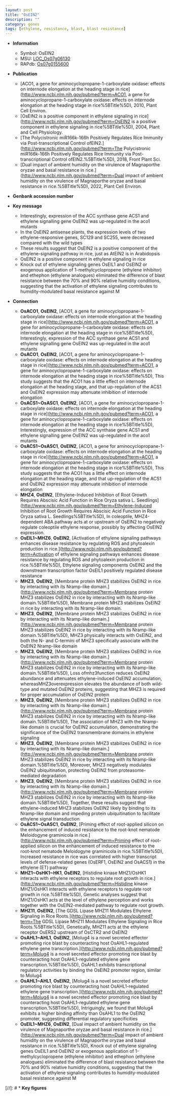 ```yaml
---
layout: post
title: "OsEIN2"
description: ""
category: genes
tags: [ethylene, resistance, blast, blast resistance]
---
```


* **Information**  
    + Symbol: OsEIN2  
    + MSU: [LOC_Os07g06130](http://rice.uga.edu/cgi-bin/ORF_infopage.cgi?orf=LOC_Os07g06130)  
    + RAPdb: [Os07g0155600](https://rapdb.dna.affrc.go.jp/locus/?name=Os07g0155600)  

* **Publication**  
    + [ACO1, a gene for aminocyclopropane-1-carboxylate oxidase: effects on internode elongation at the heading stage in rice](http://www.ncbi.nlm.nih.gov/pubmed?term=ACO1, a gene for aminocyclopropane-1-carboxylate oxidase: effects on internode elongation at the heading stage in rice%5BTitle%5D), 2010, Plant Cell Environ.
    + [OsEIN2 is a positive component in ethylene signaling in rice](http://www.ncbi.nlm.nih.gov/pubmed?term=OsEIN2 is a positive component in ethylene signaling in rice%5BTitle%5D), 2004, Plant and Cell Physiology.
    + [The Polycistronic miR166k-166h Positively Regulates Rice Immunity via Post-transcriptional Control ofEIN2.](http://www.ncbi.nlm.nih.gov/pubmed?term=The Polycistronic miR166k-166h Positively Regulates Rice Immunity via Post-transcriptional Control ofEIN2.%5BTitle%5D), 2018, Front Plant Sci.
    + [Dual impact of ambient humidity on the virulence of Magnaporthe oryzae and basal resistance in rice.](http://www.ncbi.nlm.nih.gov/pubmed?term=Dual impact of ambient humidity on the virulence of Magnaporthe oryzae and basal resistance in rice.%5BTitle%5D), 2022, Plant Cell Environ.

* **Genbank accession number**  

* **Key message**  
    + Interestingly, expression of the ACC synthase gene ACS1 and ethylene signalling gene OsEIN2 was up-regulated in the aco1 mutants
    + In the OsEIN2 antisense plants, the expression levels of two ethylene-responsive genes, SC129 and SC255, were decreased compared with the wild types
    + These results suggest that OsEIN2 is a positive component of the ethylene-signaling pathway in rice, just as AtEIN2 is in Arabidopsis
    + OsEIN2 is a positive component in ethylene signaling in rice
    + Knock out of ethylene signaling genes OsEIL1 and OsEIN2 or exogenous application of 1-methylcyclopropene (ethylene inhibitor) and ethephon (ethylene analogues) eliminated the difference of blast resistance between the 70% and 90% relative humidity conditions, suggesting that the activation of ethylene signaling contributes to humidity-modulated basal resistance against M

* **Connection**  
    + __OsACO1__, __OsEIN2__, [ACO1, a gene for aminocyclopropane-1-carboxylate oxidase: effects on internode elongation at the heading stage in rice](http://www.ncbi.nlm.nih.gov/pubmed?term=ACO1, a gene for aminocyclopropane-1-carboxylate oxidase: effects on internode elongation at the heading stage in rice%5BTitle%5D), Interestingly, expression of the ACC synthase gene ACS1 and ethylene signalling gene OsEIN2 was up-regulated in the aco1 mutants
    + __OsACO1__, __OsEIN2__, [ACO1, a gene for aminocyclopropane-1-carboxylate oxidase: effects on internode elongation at the heading stage in rice](http://www.ncbi.nlm.nih.gov/pubmed?term=ACO1, a gene for aminocyclopropane-1-carboxylate oxidase: effects on internode elongation at the heading stage in rice%5BTitle%5D), This study suggests that the ACO1 has a little effect on internode elongation at the heading stage, and that up-regulation of the ACS1 and OsEIN2 expression may attenuate inhibition of internode elongation
    + __OsACS1~OsASC1__, __OsEIN2__, [ACO1, a gene for aminocyclopropane-1-carboxylate oxidase: effects on internode elongation at the heading stage in rice](http://www.ncbi.nlm.nih.gov/pubmed?term=ACO1, a gene for aminocyclopropane-1-carboxylate oxidase: effects on internode elongation at the heading stage in rice%5BTitle%5D), Interestingly, expression of the ACC synthase gene ACS1 and ethylene signalling gene OsEIN2 was up-regulated in the aco1 mutants
    + __OsACS1~OsASC1__, __OsEIN2__, [ACO1, a gene for aminocyclopropane-1-carboxylate oxidase: effects on internode elongation at the heading stage in rice](http://www.ncbi.nlm.nih.gov/pubmed?term=ACO1, a gene for aminocyclopropane-1-carboxylate oxidase: effects on internode elongation at the heading stage in rice%5BTitle%5D), This study suggests that the ACO1 has a little effect on internode elongation at the heading stage, and that up-regulation of the ACS1 and OsEIN2 expression may attenuate inhibition of internode elongation
    + __MHZ4__, __OsEIN2__, [Ethylene-Induced Inhibition of Root Growth Requires Abscisic Acid Function in Rice Oryza sativa L. Seedlings](http://www.ncbi.nlm.nih.gov/pubmed?term=Ethylene-Induced Inhibition of Root Growth Requires Abscisic Acid Function in Rice Oryza sativa L. Seedlings%5BTitle%5D), In coleoptile, MHZ4-dependent ABA pathway acts at or upstream of OsEIN2 to negatively regulate coleoptile ethylene response, possibly by affecting OsEIN2 expression.
    + __OsEIL1~MHZ6__, __OsEIN2__, [Activation of ethylene signaling pathways enhances disease resistance by regulating ROS and phytoalexin production in rice.](http://www.ncbi.nlm.nih.gov/pubmed?term=Activation of ethylene signaling pathways enhances disease resistance by regulating ROS and phytoalexin production in rice.%5BTitle%5D), Ethylene signaling components OsEIN2 and the downstream transcription factor OsEIL1 positively regulated disease resistance
    + __MHZ3__, __OsEIN2__, [Membrane protein MHZ3 stabilizes OsEIN2 in rice by interacting with its Nramp-like domain.](http://www.ncbi.nlm.nih.gov/pubmed?term=Membrane protein MHZ3 stabilizes OsEIN2 in rice by interacting with its Nramp-like domain.%5BTitle%5D), Membrane protein MHZ3 stabilizes OsEIN2 in rice by interacting with its Nramp-like domain.
    + __MHZ3__, __OsEIN2__, [Membrane protein MHZ3 stabilizes OsEIN2 in rice by interacting with its Nramp-like domain.](http://www.ncbi.nlm.nih.gov/pubmed?term=Membrane protein MHZ3 stabilizes OsEIN2 in rice by interacting with its Nramp-like domain.%5BTitle%5D),  MHZ3 physically interacts with OsEIN2, and both the N- and C-termini of MHZ3 specifically associate with the OsEIN2 Nramp-like domain
    + __MHZ3__, __OsEIN2__, [Membrane protein MHZ3 stabilizes OsEIN2 in rice by interacting with its Nramp-like domain.](http://www.ncbi.nlm.nih.gov/pubmed?term=Membrane protein MHZ3 stabilizes OsEIN2 in rice by interacting with its Nramp-like domain.%5BTitle%5D),  Loss ofmhz3function reduces OsEIN2 abundance and attenuates ethylene-induced OsEIN2 accumulation, whereasMHZ3overexpression elevates the abundance of both wild-type and mutated OsEIN2 proteins, suggesting that MHZ3 is required for proper accumulation of OsEIN2 protein
    + __MHZ3__, __OsEIN2__, [Membrane protein MHZ3 stabilizes OsEIN2 in rice by interacting with its Nramp-like domain.](http://www.ncbi.nlm.nih.gov/pubmed?term=Membrane protein MHZ3 stabilizes OsEIN2 in rice by interacting with its Nramp-like domain.%5BTitle%5D),  The association of MHZ3 with the Nramp-like domain is crucial for OsEIN2 accumulation, demonstrating the significance of the OsEIN2 transmembrane domains in ethylene signaling
    + __MHZ3__, __OsEIN2__, [Membrane protein MHZ3 stabilizes OsEIN2 in rice by interacting with its Nramp-like domain.](http://www.ncbi.nlm.nih.gov/pubmed?term=Membrane protein MHZ3 stabilizes OsEIN2 in rice by interacting with its Nramp-like domain.%5BTitle%5D),  Moreover, MHZ3 negatively modulates OsEIN2 ubiquitination, protecting OsEIN2 from proteasome-mediated degradation
    + __MHZ3__, __OsEIN2__, [Membrane protein MHZ3 stabilizes OsEIN2 in rice by interacting with its Nramp-like domain.](http://www.ncbi.nlm.nih.gov/pubmed?term=Membrane protein MHZ3 stabilizes OsEIN2 in rice by interacting with its Nramp-like domain.%5BTitle%5D),  Together, these results suggest that ethylene-induced MHZ3 stabilizes OsEIN2 likely by binding to its Nramp-like domain and impeding protein ubiquitination to facilitate ethylene signal transduction
    + __OsACS1~OsASC1__, __OsEIN2__, [Priming effect of root-applied silicon on the enhancement of induced resistance to the root-knot nematode Meloidogyne graminicola in rice.](http://www.ncbi.nlm.nih.gov/pubmed?term=Priming effect of root-applied silicon on the enhancement of induced resistance to the root-knot nematode Meloidogyne graminicola in rice.%5BTitle%5D),  Increased resistance in rice was correlated with higher transcript levels of defense-related genes (OsERF1, OsEIN2 and OsACS1) in the ethylene (ET) pathway
    + __MHZ1~OsHK1~HK1__, __OsEIN2__, [Histidine kinase MHZ1/OsHK1 interacts with ethylene receptors to regulate root growth in rice.](http://www.ncbi.nlm.nih.gov/pubmed?term=Histidine kinase MHZ1/OsHK1 interacts with ethylene receptors to regulate root growth in rice.%5BTitle%5D), Genetic analyses suggest that MHZ1/OsHK1 acts at the level of ethylene perception and works together with the OsEIN2-mediated pathway to regulate root growth.
    + __MHZ11__, __OsEIN2__, [The GDSL Lipase MHZ11 Modulates Ethylene Signaling in Rice Roots.](http://www.ncbi.nlm.nih.gov/pubmed?term=The GDSL Lipase MHZ11 Modulates Ethylene Signaling in Rice Roots.%5BTitle%5D),  Genetically, MHZ11 acts at the ethylene receptor OsERS2 upstream of OsCTR2 and OsEIN2
    + __OsAHL1~AHL1__, __OsEIN2__, [MoIug4 is a novel secreted effector promoting rice blast by counteracting host OsAHL1-regulated ethylene gene transcription.](http://www.ncbi.nlm.nih.gov/pubmed?term=MoIug4 is a novel secreted effector promoting rice blast by counteracting host OsAHL1-regulated ethylene gene transcription.%5BTitle%5D),  OsAHL1 exhibits transcriptional regulatory activities by binding the OsEIN2 promoter region, similar to MoIug4
    + __OsAHL1~AHL1__, __OsEIN2__, [MoIug4 is a novel secreted effector promoting rice blast by counteracting host OsAHL1-regulated ethylene gene transcription.](http://www.ncbi.nlm.nih.gov/pubmed?term=MoIug4 is a novel secreted effector promoting rice blast by counteracting host OsAHL1-regulated ethylene gene transcription.%5BTitle%5D),  Intriguingly, we found that MoIug4 exhibits a higher binding affinity than OsAHL1 to the OsEIN2 promoter, suggesting differential regulatory specificities
    + __OsEIL1~MHZ6__, __OsEIN2__, [Dual impact of ambient humidity on the virulence of Magnaporthe oryzae and basal resistance in rice.](http://www.ncbi.nlm.nih.gov/pubmed?term=Dual impact of ambient humidity on the virulence of Magnaporthe oryzae and basal resistance in rice.%5BTitle%5D),  Knock out of ethylene signaling genes OsEIL1 and OsEIN2 or exogenous application of 1-methylcyclopropene (ethylene inhibitor) and ethephon (ethylene analogues) eliminated the difference of blast resistance between the 70% and 90% relative humidity conditions, suggesting that the activation of ethylene signaling contributes to humidity-modulated basal resistance against M

[//]: # * **Key figures**  


